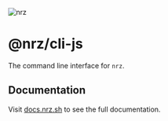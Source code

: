 ![nrz](https://github.com/user-attachments/assets/345949ff-7150-4b97-856d-c7e42c2a4db5)

# @nrz/cli-js

The command line interface for `nrz`.

## Documentation

Visit [docs.nrz.sh](https://docs.nrz.sh) to see the full
documentation.
